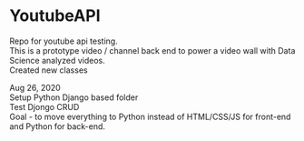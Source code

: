 # YoutubeAPI

Repo for youtube api testing. <br/>
This is a prototype video / channel back end to power a video wall with Data Science analyzed videos.</br>
Created new classes </br>

Aug 26, 2020</br>
Setup Python Django based folder</br>
Test Djongo CRUD</br>
Goal - to move everything to Python instead of HTML/CSS/JS for front-end and Python for back-end.
